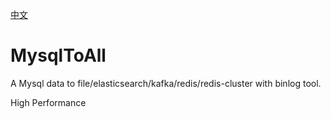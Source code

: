 [中文](https://github.com/gitstliu/MysqlToAll/blob/master/README_ch.md)

# MysqlToAll
A Mysql data to  file/elasticsearch/kafka/redis/redis-cluster with binlog tool.

High Performance
